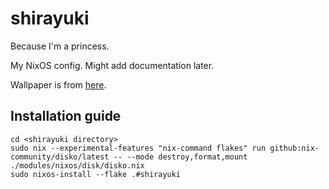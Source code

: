 # shirayuki

Because I'm a princess.

My NixOS config.
Might add documentation later.

Wallpaper is from [here](https://box.apeiros.xyz/public/everforest_walls/nature/forest_stairs.jpg).

## Installation guide

```fish
cd <shirayuki directory>
sudo nix --experimental-features "nix-command flakes" run github:nix-community/disko/latest -- --mode destroy,format,mount ./modules/nixos/disk/disko.nix
sudo nixos-install --flake .#shirayuki
```
